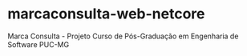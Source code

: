 # marcaconsulta-web-netcore
 Marca Consulta - Projeto Curso de Pós-Graduação em Engenharia de Software PUC-MG
